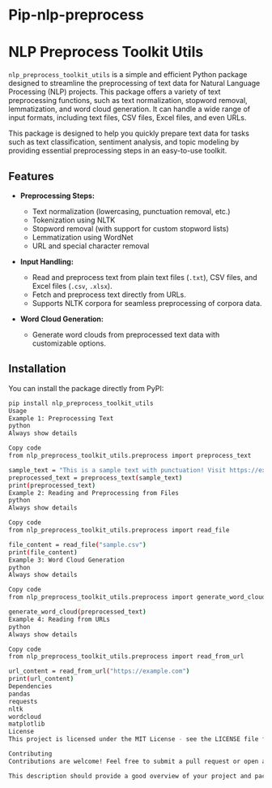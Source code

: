 # Pip-nlp-preprocess
# NLP Preprocess Toolkit Utils

`nlp_preprocess_toolkit_utils` is a simple and efficient Python package designed to streamline the preprocessing of text data for Natural Language Processing (NLP) projects. This package offers a variety of text preprocessing functions, such as text normalization, stopword removal, lemmatization, and word cloud generation. It can handle a wide range of input formats, including text files, CSV files, Excel files, and even URLs.

This package is designed to help you quickly prepare text data for tasks such as text classification, sentiment analysis, and topic modeling by providing essential preprocessing steps in an easy-to-use toolkit.

## Features

- **Preprocessing Steps:**
  - Text normalization (lowercasing, punctuation removal, etc.)
  - Tokenization using NLTK
  - Stopword removal (with support for custom stopword lists)
  - Lemmatization using WordNet
  - URL and special character removal

- **Input Handling:**
  - Read and preprocess text from plain text files (`.txt`), CSV files, and Excel files (`.csv`, `.xlsx`).
  - Fetch and preprocess text directly from URLs.
  - Supports NLTK corpora for seamless preprocessing of corpora data.

- **Word Cloud Generation:**
  - Generate word clouds from preprocessed text data with customizable options.

## Installation

You can install the package directly from PyPI:

```bash
pip install nlp_preprocess_toolkit_utils
Usage
Example 1: Preprocessing Text
python
Always show details

Copy code
from nlp_preprocess_toolkit_utils.preprocess import preprocess_text

sample_text = "This is a sample text with punctuation! Visit https://example.com."
preprocessed_text = preprocess_text(sample_text)
print(preprocessed_text)
Example 2: Reading and Preprocessing from Files
python
Always show details

Copy code
from nlp_preprocess_toolkit_utils.preprocess import read_file

file_content = read_file("sample.csv")
print(file_content)
Example 3: Word Cloud Generation
python
Always show details

Copy code
from nlp_preprocess_toolkit_utils.preprocess import generate_word_cloud

generate_word_cloud(preprocessed_text)
Example 4: Reading from URLs
python
Always show details

Copy code
from nlp_preprocess_toolkit_utils.preprocess import read_from_url

url_content = read_from_url("https://example.com")
print(url_content)
Dependencies
pandas
requests
nltk
wordcloud
matplotlib
License
This project is licensed under the MIT License - see the LICENSE file for details.

Contributing
Contributions are welcome! Feel free to submit a pull request or open an issue if you have any suggestions or bug reports.

This description should provide a good overview of your project and package for users visiting your GitHub repository. Let me know if you want to make any adjustments!
